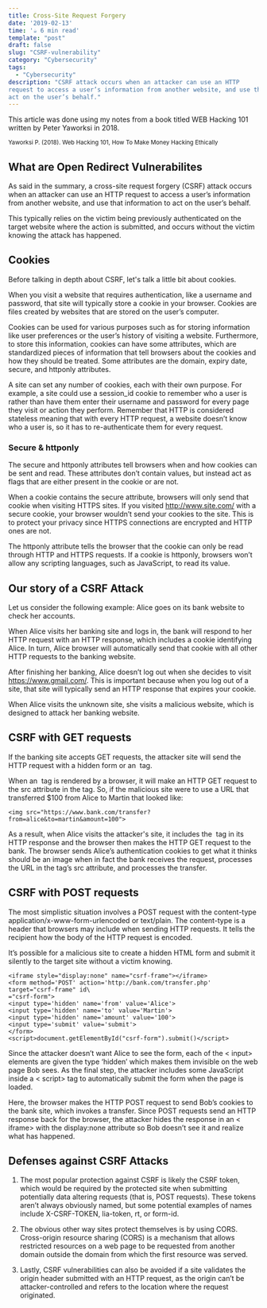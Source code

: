 ```yaml
---
title: Cross-Site Request Forgery
date: '2019-02-13'
time: '☕️ 6 min read'
template: "post"
draft: false
slug: "CSRF-vulnerability"
category: "Cybersecurity"
tags:
  - "Cybersecurity"
description: "CSRF attack occurs when an attacker can use an HTTP
request to access a user’s information from another website, and use that information to
act on the user’s behalf."
---
```


This article was done using my notes from a book titled WEB Hacking 101 written by Peter Yaworksi in 2018.

<sub>Yaworksi P. (2018). Web Hacking 101, How To Make Money Hacking Ethically</sub>

## What are Open Redirect Vulnerabilites

As said in the summary, a cross-site request forgery (CSRF) attack occurs when an attacker can use an HTTP
request to access a user’s information from another website, and use that information to
act on the user’s behalf.

This typically relies on the victim being previously authenticated on the target website where the action is submitted, and occurs without the victim
knowing the attack has happened.

## Cookies

Before talking in depth about CSRF, let's talk a little bit about cookies.

When you visit a website that requires authentication, like a username
and password, that site will typically store a cookie in your browser. Cookies are files
created by websites that are stored on the user’s computer.

Cookies can be used for various purposes such as for storing information like user preferences or the user’s history of visiting a website.
Furthermore, to store this information, cookies can have some attributes, which are standardized pieces of information that tell browsers
about the cookies and how they should be treated. Some attributes are the domain, expiry date, secure, and httponly attributes.

A site can set any number of cookies, each with their own purpose. For example, a site could use a session_id cookie to
remember who a user is rather than have them enter their username and password for every page they visit or action they perform.
Remember that HTTP is considered stateless meaning that with every HTTP request, a website doesn’t know who a user is, so it has
to re-authenticate them for every request.

### Secure & httponly

The secure and httponly attributes tell browsers when and how cookies can be sent and
read. These attributes don’t contain values, but instead act as flags that are either present
in the cookie or are not.

When a cookie contains the secure attribute, browsers will only
send that cookie when visiting HTTPS sites. If you visited http://www.site.com/ with a secure
cookie, your browser wouldn’t send your cookies to the site. This is to protect your privacy
since HTTPS connections are encrypted and HTTP ones are not.

The httponly attribute tells the browser that the cookie can only be read through HTTP and HTTPS requests. If a cookie is httponly, browsers won’t allow any scripting languages,
such as JavaScript, to read its value.

## Our story of a CSRF Attack

Let us consider the following example: Alice goes on its bank website to check her accounts.

When Alice visits her banking site and logs in, the bank will
respond to her HTTP request with an HTTP response, which includes a cookie identifying
Alice. In turn, Alice browser will automatically send that cookie with all other HTTP
requests to the banking website.

After finishing her banking, Alice doesn’t log out when she decides to visit https://www.gmail.com/.
This is important because when you log out of a site, that site will typically send an HTTP
response that expires your cookie.

When Alice visits the unknown site, she visits a malicious website, which
is designed to attack her banking website.

## CSRF with GET requests

If the banking site accepts GET requests, the attacker site will send the HTTP request
with a hidden form or an <img> tag.

When an <img> tag is rendered by a browser, it will make an HTTP GET request to the
src attribute in the tag. So, if the malicious site were to use a URL that transferred \$100
from Alice to Martin that looked like:

```
<img src="https://www.bank.com/transfer?from=alice&to=martin&amount=100">

```

As a result, when Alice visits the attacker's site, it includes the <img> tag in its HTTP
response and the browser then makes the HTTP GET request to the bank. The browser
sends Alice’s authentication cookies to get what it thinks should be an image when in fact
the bank receives the request, processes the URL in the tag’s src attribute, and processes
the transfer.

## CSRF with POST requests

The most simplistic situation involves a POST request with the content-type application/x-www-form-urlencoded or text/plain. The content-type is a header that browsers may include when sending HTTP requests.
It tells the recipient how the body of the HTTP request is encoded.

It’s possible for a malicious site to create a hidden HTML form and submit it silently to the target site without a victim knowing.

```
<iframe style="display:none" name="csrf-frame"></iframe>
<form method='POST' action='http://bank.com/transfer.php' target="csrf-frame" id\
="csrf-form">
<input type='hidden' name='from' value='Alice'>
<input type='hidden' name='to' value='Martin'>
<input type='hidden' name='amount' value='100'>
<input type='submit' value='submit'>
</form>
<script>document.getElementById("csrf-form").submit()</script>
```

Since the attacker doesn’t want Alice to see the
form, each of the < input> elements are given the type ‘hidden’ which makes them invisible
on the web page Bob sees. As the final step, the attacker includes some JavaScript inside
a < script> tag to automatically submit the form when the page is loaded.

Here, the browser makes the HTTP POST request to send Bob’s
cookies to the bank site, which invokes a transfer. Since POST requests send an HTTP
response back for the browser, the attacker hides the response in an < iframe> with the
display:none attribute so Bob doesn’t see it and realize what has happened.

## Defenses against CSRF Attacks

1. The most popular protection against CSRF is likely the CSRF token, which would be
   required by the protected site when submitting potentially data altering requests (that
   is, POST requests). These tokens aren’t always obviously named, but some potential examples of names include X-CSRF-TOKEN, lia-token, rt, or form-id.

2. The obvious other way sites protect themselves is by using CORS. Cross-origin resource sharing (CORS)
   is a mechanism that allows restricted resources on a web page to be requested from another domain outside the domain from which the first resource was served.

3. Lastly, CSRF vulnerabilities can also be avoided if a site validates the origin header
   submitted with an HTTP request, as the origin can’t be attacker-controlled and refers
   to the location where the request originated.
